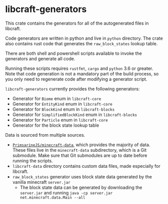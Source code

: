 # libcraft-generators
This crate contains the generators for all of the autogenerated files in libcraft.

Code generators are written in python and live in `python` directory. The crate also contains rust code that generates the `raw_block_states` lookup table.

There are both shell and powershell scripts available to invoke the generators and generate all code.

Running these scripts requires `rustfmt`, `cargo` and `python` 3.6 or greater. Note that code generation is not a mandatory part of the build process, so you only need to regenerate code after modifying a generator script.

`libcraft-generators` currently provides the following generators:
* Generator for `Biome` enum in `libcraft-core`
* Generator for `EntityKind` enum in `libcraft-core`
* Generator for `BlockKind` enum in `libcraft-blocks`
* Generator for `SimplifiedBlockKind` enum in `libcraft-blocks`
* Generator for `Particle` enum in `libcraft-core`
* Generator for the block state lookup table

Data is sourced from multiple sources.
* [`PrimsarineJS/minecraft-data`](https://github.com/PrismarineJS/minecraft-data), which provides the majority
of data. These files live in the `minecraft-data` subdirectory, which is a Git submodule. Make sure
that Git submodules are up to date before running the scripts.
* `libcraft-data` directory contains custom data files, made especially for libcraft.
* `raw_block_states` generator uses block state data generated by the vanilla minecraft `server.jar`
    * The block state data can be generated by downloading the `server.jar` and running `java -cp server.jar net.minecraft.data.Main --all`